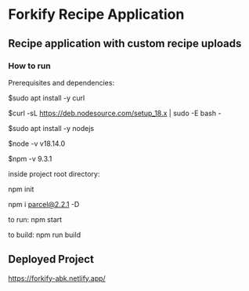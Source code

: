 # Forkify Recipe Application

## Recipe application with custom recipe uploads

### How to run
Prerequisites and dependencies:

$sudo apt install -y curl 

$curl -sL https://deb.nodesource.com/setup_18.x | sudo -E bash - 

$sudo apt install -y nodejs 

$node -v
v18.14.0

$npm -v
9.3.1

inside project root directory: 

npm init

npm i parcel@2.2.1 -D

to run: npm start

to build: npm run build

## Deployed Project
https://forkify-abk.netlify.app/
